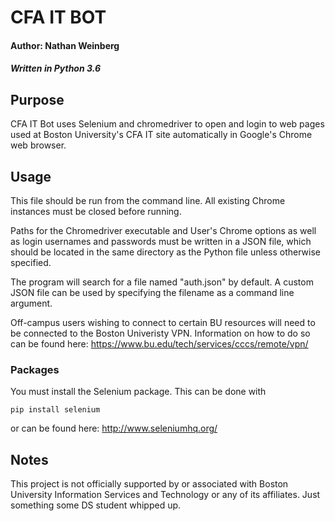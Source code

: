# CFA IT BOT
#### Author: Nathan Weinberg
##### Written in Python 3.6

## Purpose
CFA IT Bot uses Selenium and chromedriver to open and login to web pages used at Boston University's CFA IT site automatically in Google's Chrome web browser.

## Usage
This file should be run from the command line. All existing Chrome instances must be closed before running.

Paths for the Chromedriver executable and User's Chrome options as well as login usernames and passwords must be written in a JSON file, which should be located in the same directory as the Python file unless otherwise specified.

The program will search for a file named "auth.json" by default. A custom JSON file can be used by specifying the filename as a command line argument.

Off-campus users wishing to connect to certain BU resources will need to be connected to the Boston Univeristy VPN. Information on how to do so can be found here: https://www.bu.edu/tech/services/cccs/remote/vpn/

### Packages
You must install the Selenium package. This can be done with

`pip install selenium`

or can be found here: http://www.seleniumhq.org/

## Notes
This project is not officially supported by or associated with Boston University Information Services and Technology or any of its affiliates. Just something some DS student whipped up.